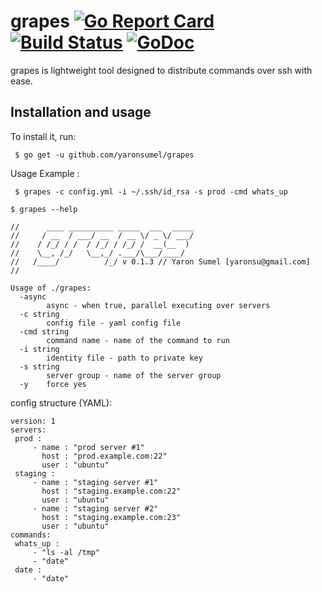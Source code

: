 # grapes [![Go Report Card](https://goreportcard.com/badge/github.com/yaronsumel/grapes)](https://goreportcard.com/report/github.com/yaronsumel/grapes)[![Build Status](https://travis-ci.org/yaronsumel/grapes.svg?branch=master)](https://travis-ci.org/yaronsumel/grapes) [![GoDoc](https://godoc.org/github.com/yaronsumel/grapes?status.svg)](https://godoc.org/github.com/yaronsumel/grapes)

grapes is lightweight tool designed to distribute commands over ssh with ease.

 Installation and usage
 ----------------------

 To install it, run:

     $ go get -u github.com/yaronsumel/grapes

 Usage Example :

     $ grapes -c config.yml -i ~/.ssh/id_rsa -s prod -cmd whats_up

```
$ grapes --help 

//      ____ __________ _____  ___  _____
//     / __  / ___/ __  / __ \/ _ \/ ___/
//    / /_/ / /  / /_/ / /_/ /  __(__  )
//    \__, /_/   \__,_/ .___/\___/____/
//   /____/          /_/ v 0.1.3 // Yaron Sumel [yaronsu@gmail.com]
//

Usage of ./grapes:
  -async
        async - when true, parallel executing over servers
  -c string
        config file - yaml config file
  -cmd string
        command name - name of the command to run
  -i string
        identity file - path to private key
  -s string
        server group - name of the server group
  -y    force yes
```

config structure (YAML):

 ```
version: 1
servers:
  prod :
      - name : "prod server #1"
        host : "prod.example.com:22"
        user : "ubuntu"
  staging :
      - name : "staging server #1"
        host : "staging.example.com:22"
        user : "ubuntu"
      - name : "staging server #2"
        host : "staging.example.com:23"
        user : "ubuntu"
commands:
  whats_up :
      - "ls -al /tmp"
      - "date"
  date :
      - "date"
 ```
